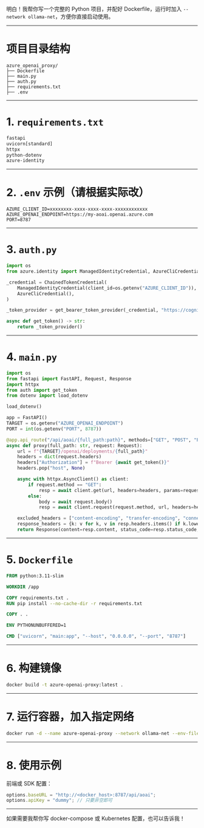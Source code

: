 明白！我帮你写一个完整的 Python 项目，并配好 Dockerfile，运行时加入 `--network ollama-net`，方便你直接启动使用。

---

# 项目目录结构

```
azure_openai_proxy/
├── Dockerfile
├── main.py
├── auth.py
├── requirements.txt
├── .env
```

---

# 1. `requirements.txt`

```txt
fastapi
uvicorn[standard]
httpx
python-dotenv
azure-identity
```

---

# 2. `.env` 示例（请根据实际改）

```dotenv
AZURE_CLIENT_ID=xxxxxxxx-xxxx-xxxx-xxxx-xxxxxxxxxxxx
AZURE_OPENAI_ENDPOINT=https://my-aoai.openai.azure.com
PORT=8787
```

---

# 3. `auth.py`

```python
import os
from azure.identity import ManagedIdentityCredential, AzureCliCredential, ChainedTokenCredential, get_bearer_token_provider

_credential = ChainedTokenCredential(
    ManagedIdentityCredential(client_id=os.getenv("AZURE_CLIENT_ID")),
    AzureCliCredential(),
)

_token_provider = get_bearer_token_provider(_credential, "https://cognitiveservices.azure.com/.default")

async def get_token() -> str:
    return _token_provider()
```

---

# 4. `main.py`

```python
import os
from fastapi import FastAPI, Request, Response
import httpx
from auth import get_token
from dotenv import load_dotenv

load_dotenv()

app = FastAPI()
TARGET = os.getenv("AZURE_OPENAI_ENDPOINT")
PORT = int(os.getenv("PORT", 8787))

@app.api_route("/api/aoai/{full_path:path}", methods=["GET", "POST", "PUT", "DELETE", "PATCH"])
async def proxy(full_path: str, request: Request):
    url = f"{TARGET}/openai/deployments/{full_path}"
    headers = dict(request.headers)
    headers["Authorization"] = f"Bearer {await get_token()}"
    headers.pop("host", None)

    async with httpx.AsyncClient() as client:
        if request.method == "GET":
            resp = await client.get(url, headers=headers, params=request.query_params)
        else:
            body = await request.body()
            resp = await client.request(request.method, url, headers=headers, content=body, params=request.query_params)

    excluded_headers = ["content-encoding", "transfer-encoding", "connection"]
    response_headers = {k: v for k, v in resp.headers.items() if k.lower() not in excluded_headers}
    return Response(content=resp.content, status_code=resp.status_code, headers=response_headers)
```

---

# 5. `Dockerfile`

```dockerfile
FROM python:3.11-slim

WORKDIR /app

COPY requirements.txt .
RUN pip install --no-cache-dir -r requirements.txt

COPY . .

ENV PYTHONUNBUFFERED=1

CMD ["uvicorn", "main:app", "--host", "0.0.0.0", "--port", "8787"]
```

---

# 6. 构建镜像

```bash
docker build -t azure-openai-proxy:latest .
```

---

# 7. 运行容器，加入指定网络

```bash
docker run -d --name azure-openai-proxy --network ollama-net --env-file .env -p 8787:8787 azure-openai-proxy:latest
```

---

# 8. 使用示例

前端或 SDK 配置：

```js
options.baseURL = "http://<docker_host>:8787/api/aoai";
options.apiKey = "dummy"; // 只要非空即可
```

---

如果需要我帮你写 docker-compose 或 Kubernetes 配置，也可以告诉我！
